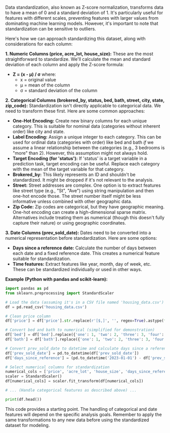 Data standardization, also known as Z-score normalization, transforms data to have a mean of 0 and a standard deviation of 1.  It's particularly useful for features with different scales, preventing features with larger values from dominating machine learning models.  However, it's important to note that standardization can be sensitive to outliers.

Here's how we can approach standardizing this dataset, along with considerations for each column:

**1. Numeric Columns (price, acre_lot, house_size):** These are the most straightforward to standardize.  We'll calculate the mean and standard deviation of each column and apply the Z-score formula:

   * **Z = (x - μ) / σ**  where:
      * x = original value
      * μ = mean of the column
      * σ = standard deviation of the column

**2. Categorical Columns (brokered_by, status, bed, bath, street, city, state, zip_code):**  Standardization isn't directly applicable to categorical data.  We need to transform these first.  Here are some common approaches:

   * **One-Hot Encoding:** Create new binary columns for each unique category.  This is suitable for nominal data (categories without inherent order) like city and state.
   * **Label Encoding:** Assign a unique integer to each category.  This can be used for ordinal data (categories with order) like bed and bath *if* we assume a linear relationship between the categories (e.g., 3 bedrooms is "more" than 2).  However, this assumption might not always hold.
   * **Target Encoding (for 'status'):**  If 'status' is a target variable in a prediction task, target encoding can be useful.  Replace each category with the mean of the target variable for that category.
   * **Brokered_by:**  This likely represents an ID and shouldn't be standardized.  It might be dropped if it's not relevant to the analysis.
   * **Street:**  Street addresses are complex.  One option is to extract features like street type (e.g., "St", "Ave") using string manipulation and then one-hot encode those.  The street number itself might be less informative unless combined with other geographic data.
   * **Zip Code:**  Zip codes are categorical, but they have geographic meaning.  One-hot encoding can create a high-dimensional sparse matrix.  Alternatives include treating them as numerical (though this doesn't fully capture their nature) or using geographic coordinates.

**3. Date Columns (prev_sold_date):** Dates need to be converted into a numerical representation before standardization.  Here are some options:

   * **Days since a reference date:** Calculate the number of days between each date and a fixed reference date. This creates a numerical feature suitable for standardization.
   * **Time features:** Extract features like year, month, day of week, etc.  These can be standardized individually or used in other ways.

**Example (Python with pandas and scikit-learn):**

```python
import pandas as pd
from sklearn.preprocessing import StandardScaler

# Load the data (assuming it's in a CSV file named 'housing_data.csv')
df = pd.read_csv('housing_data.csv')

# Clean price column
df['price'] = df['price'].str.replace(r'[$,]', '', regex=True).astype(float)

# Convert bed and bath to numerical (simplified for demonstration)
df['bed'] = df['bed'].replace({'one': 1, 'two': 2, 'three': 3, 'four': 4, 'five': 5, 'six': 6})
df['bath'] = df['bath'].replace({'one': 1, 'two': 2, 'three': 3, 'four': 4, 'five': 5, 'six': 6})

# Convert prev_sold_date to datetime and calculate days since a reference date (e.g., 2023-01-01)
df['prev_sold_date'] = pd.to_datetime(df['prev_sold_date'])
df['days_since_reference'] = (pd.to_datetime('2023-01-01') - df['prev_sold_date']).dt.days

# Select numerical columns for standardization
numerical_cols = ['price', 'acre_lot', 'house_size', 'days_since_reference']
scaler = StandardScaler()
df[numerical_cols] = scaler.fit_transform(df[numerical_cols])

# ... (Handle categorical features as described above) ...

print(df.head())
```

This code provides a starting point.  The handling of categorical and date features will depend on the specific analysis goals.  Remember to apply the same transformations to any new data before using the standardized dataset for modeling.
